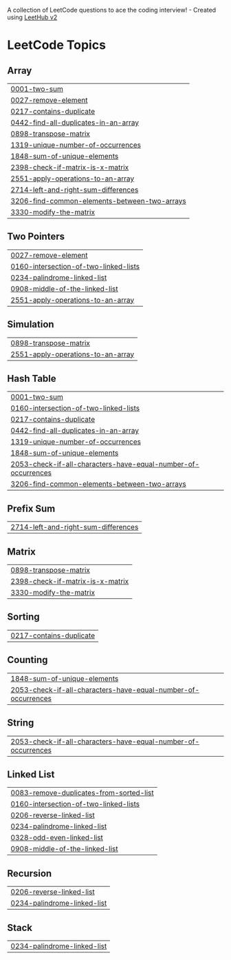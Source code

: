 A collection of LeetCode questions to ace the coding interview! - Created using [LeetHub v2](https://github.com/arunbhardwaj/LeetHub-2.0)
<!---LeetCode Topics Start-->
# LeetCode Topics
## Array
|  |
| ------- |
| [0001-two-sum](https://github.com/gurpreetkkalra/Leetcode_practice/tree/master/0001-two-sum) |
| [0027-remove-element](https://github.com/gurpreetkkalra/Leetcode_practice/tree/master/0027-remove-element) |
| [0217-contains-duplicate](https://github.com/gurpreetkkalra/Leetcode_practice/tree/master/0217-contains-duplicate) |
| [0442-find-all-duplicates-in-an-array](https://github.com/gurpreetkkalra/Leetcode_practice/tree/master/0442-find-all-duplicates-in-an-array) |
| [0898-transpose-matrix](https://github.com/gurpreetkkalra/Leetcode_practice/tree/master/0898-transpose-matrix) |
| [1319-unique-number-of-occurrences](https://github.com/gurpreetkkalra/Leetcode_practice/tree/master/1319-unique-number-of-occurrences) |
| [1848-sum-of-unique-elements](https://github.com/gurpreetkkalra/Leetcode_practice/tree/master/1848-sum-of-unique-elements) |
| [2398-check-if-matrix-is-x-matrix](https://github.com/gurpreetkkalra/Leetcode_practice/tree/master/2398-check-if-matrix-is-x-matrix) |
| [2551-apply-operations-to-an-array](https://github.com/gurpreetkkalra/Leetcode_practice/tree/master/2551-apply-operations-to-an-array) |
| [2714-left-and-right-sum-differences](https://github.com/gurpreetkkalra/Leetcode_practice/tree/master/2714-left-and-right-sum-differences) |
| [3206-find-common-elements-between-two-arrays](https://github.com/gurpreetkkalra/Leetcode_practice/tree/master/3206-find-common-elements-between-two-arrays) |
| [3330-modify-the-matrix](https://github.com/gurpreetkkalra/Leetcode_practice/tree/master/3330-modify-the-matrix) |
## Two Pointers
|  |
| ------- |
| [0027-remove-element](https://github.com/gurpreetkkalra/Leetcode_practice/tree/master/0027-remove-element) |
| [0160-intersection-of-two-linked-lists](https://github.com/gurpreetkkalra/Leetcode_practice/tree/master/0160-intersection-of-two-linked-lists) |
| [0234-palindrome-linked-list](https://github.com/gurpreetkkalra/Leetcode_practice/tree/master/0234-palindrome-linked-list) |
| [0908-middle-of-the-linked-list](https://github.com/gurpreetkkalra/Leetcode_practice/tree/master/0908-middle-of-the-linked-list) |
| [2551-apply-operations-to-an-array](https://github.com/gurpreetkkalra/Leetcode_practice/tree/master/2551-apply-operations-to-an-array) |
## Simulation
|  |
| ------- |
| [0898-transpose-matrix](https://github.com/gurpreetkkalra/Leetcode_practice/tree/master/0898-transpose-matrix) |
| [2551-apply-operations-to-an-array](https://github.com/gurpreetkkalra/Leetcode_practice/tree/master/2551-apply-operations-to-an-array) |
## Hash Table
|  |
| ------- |
| [0001-two-sum](https://github.com/gurpreetkkalra/Leetcode_practice/tree/master/0001-two-sum) |
| [0160-intersection-of-two-linked-lists](https://github.com/gurpreetkkalra/Leetcode_practice/tree/master/0160-intersection-of-two-linked-lists) |
| [0217-contains-duplicate](https://github.com/gurpreetkkalra/Leetcode_practice/tree/master/0217-contains-duplicate) |
| [0442-find-all-duplicates-in-an-array](https://github.com/gurpreetkkalra/Leetcode_practice/tree/master/0442-find-all-duplicates-in-an-array) |
| [1319-unique-number-of-occurrences](https://github.com/gurpreetkkalra/Leetcode_practice/tree/master/1319-unique-number-of-occurrences) |
| [1848-sum-of-unique-elements](https://github.com/gurpreetkkalra/Leetcode_practice/tree/master/1848-sum-of-unique-elements) |
| [2053-check-if-all-characters-have-equal-number-of-occurrences](https://github.com/gurpreetkkalra/Leetcode_practice/tree/master/2053-check-if-all-characters-have-equal-number-of-occurrences) |
| [3206-find-common-elements-between-two-arrays](https://github.com/gurpreetkkalra/Leetcode_practice/tree/master/3206-find-common-elements-between-two-arrays) |
## Prefix Sum
|  |
| ------- |
| [2714-left-and-right-sum-differences](https://github.com/gurpreetkkalra/Leetcode_practice/tree/master/2714-left-and-right-sum-differences) |
## Matrix
|  |
| ------- |
| [0898-transpose-matrix](https://github.com/gurpreetkkalra/Leetcode_practice/tree/master/0898-transpose-matrix) |
| [2398-check-if-matrix-is-x-matrix](https://github.com/gurpreetkkalra/Leetcode_practice/tree/master/2398-check-if-matrix-is-x-matrix) |
| [3330-modify-the-matrix](https://github.com/gurpreetkkalra/Leetcode_practice/tree/master/3330-modify-the-matrix) |
## Sorting
|  |
| ------- |
| [0217-contains-duplicate](https://github.com/gurpreetkkalra/Leetcode_practice/tree/master/0217-contains-duplicate) |
## Counting
|  |
| ------- |
| [1848-sum-of-unique-elements](https://github.com/gurpreetkkalra/Leetcode_practice/tree/master/1848-sum-of-unique-elements) |
| [2053-check-if-all-characters-have-equal-number-of-occurrences](https://github.com/gurpreetkkalra/Leetcode_practice/tree/master/2053-check-if-all-characters-have-equal-number-of-occurrences) |
## String
|  |
| ------- |
| [2053-check-if-all-characters-have-equal-number-of-occurrences](https://github.com/gurpreetkkalra/Leetcode_practice/tree/master/2053-check-if-all-characters-have-equal-number-of-occurrences) |
## Linked List
|  |
| ------- |
| [0083-remove-duplicates-from-sorted-list](https://github.com/gurpreetkkalra/Leetcode_practice/tree/master/0083-remove-duplicates-from-sorted-list) |
| [0160-intersection-of-two-linked-lists](https://github.com/gurpreetkkalra/Leetcode_practice/tree/master/0160-intersection-of-two-linked-lists) |
| [0206-reverse-linked-list](https://github.com/gurpreetkkalra/Leetcode_practice/tree/master/0206-reverse-linked-list) |
| [0234-palindrome-linked-list](https://github.com/gurpreetkkalra/Leetcode_practice/tree/master/0234-palindrome-linked-list) |
| [0328-odd-even-linked-list](https://github.com/gurpreetkkalra/Leetcode_practice/tree/master/0328-odd-even-linked-list) |
| [0908-middle-of-the-linked-list](https://github.com/gurpreetkkalra/Leetcode_practice/tree/master/0908-middle-of-the-linked-list) |
## Recursion
|  |
| ------- |
| [0206-reverse-linked-list](https://github.com/gurpreetkkalra/Leetcode_practice/tree/master/0206-reverse-linked-list) |
| [0234-palindrome-linked-list](https://github.com/gurpreetkkalra/Leetcode_practice/tree/master/0234-palindrome-linked-list) |
## Stack
|  |
| ------- |
| [0234-palindrome-linked-list](https://github.com/gurpreetkkalra/Leetcode_practice/tree/master/0234-palindrome-linked-list) |
<!---LeetCode Topics End-->